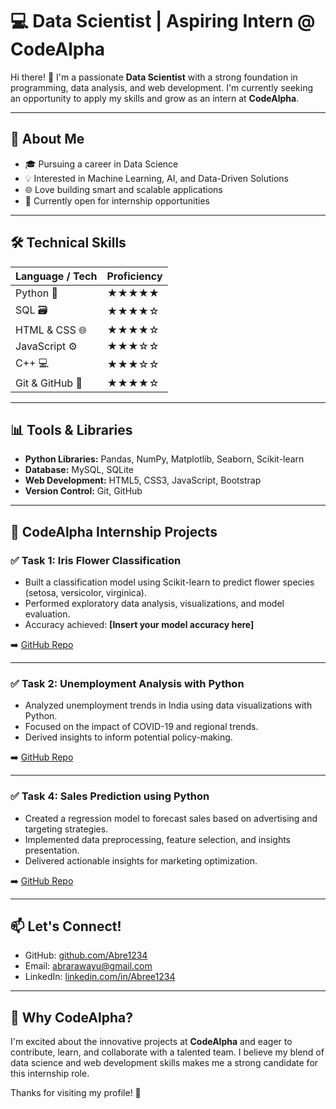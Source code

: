 # 💻 Data Scientist | Aspiring Intern @ CodeAlpha

Hi there! 👋 I'm a passionate **Data Scientist** with a strong foundation in programming, data analysis, and web development. I'm currently seeking an opportunity to apply my skills and grow as an intern at **CodeAlpha**.

---

## 🚀 About Me

- 🎓 Pursuing a career in Data Science
- 💡 Interested in Machine Learning, AI, and Data-Driven Solutions
- 🌐 Love building smart and scalable applications
- 💼 Currently open for internship opportunities

---

## 🛠️ Technical Skills

| Language / Tech | Proficiency |
|-----------------|-------------|
| Python 🐍       | ★★★★★        |
| SQL 🗃️          | ★★★★☆        |
| HTML & CSS 🌐   | ★★★★☆        |
| JavaScript ⚙️   | ★★★☆☆        |
| C++ 💻          | ★★★☆☆        |
| Git & GitHub 🔧 | ★★★★☆        |

---

## 📊 Tools & Libraries

- **Python Libraries:** Pandas, NumPy, Matplotlib, Seaborn, Scikit-learn
- **Database:** MySQL, SQLite
- **Web Development:** HTML5, CSS3, JavaScript, Bootstrap
- **Version Control:** Git, GitHub

---

## 📂 CodeAlpha Internship Projects

### ✅ Task 1: Iris Flower Classification
- Built a classification model using Scikit-learn to predict flower species (setosa, versicolor, virginica).
- Performed exploratory data analysis, visualizations, and model evaluation.
- Accuracy achieved: **[Insert your model accuracy here]**

➡️ [GitHub Repo](https://github.com/Abre1234/CodeAlpha_Iris_Flower_Classification)

---

### ✅ Task 2: Unemployment Analysis with Python
- Analyzed unemployment trends in India using data visualizations with Python.
- Focused on the impact of COVID-19 and regional trends.
- Derived insights to inform potential policy-making.

➡️ [GitHub Repo](https://github.com/Abre1234/CodeAlpha_Unemployment_Analysis)

---

### ✅ Task 4: Sales Prediction using Python
- Created a regression model to forecast sales based on advertising and targeting strategies.
- Implemented data preprocessing, feature selection, and insights presentation.
- Delivered actionable insights for marketing optimization.

➡️ [GitHub Repo](https://github.com/Abre1234/CodeAlpha_tasks/Sales_Prediction_.ipynb)

---

## 📫 Let's Connect!

- GitHub: [github.com/Abre1234](https://github.com/Abre1234)
- Email: abrarawayu@gmail.com  
- LinkedIn: [linkedin.com/in/Abree1234](https://linkedin.com/in/Abree1234)

---

## 🌟 Why CodeAlpha?

I'm excited about the innovative projects at **CodeAlpha** and eager to contribute, learn, and collaborate with a talented team. I believe my blend of data science and web development skills makes me a strong candidate for this internship role.

Thanks for visiting my profile! 🙌
